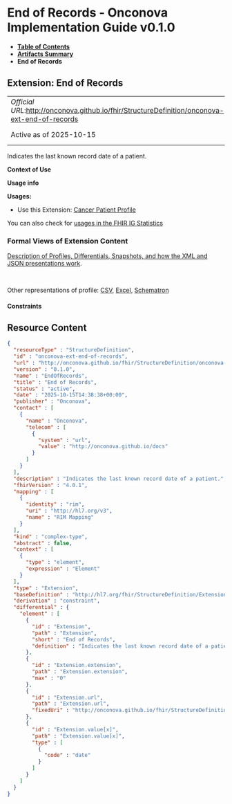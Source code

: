# End of Records - Onconova Implementation Guide v0.1.0

* [**Table of Contents**](toc.md)
* [**Artifacts Summary**](artifacts.md)
* **End of Records**

## Extension: End of Records 

| | |
| :--- | :--- |
| *Official URL*:http://onconova.github.io/fhir/StructureDefinition/onconova-ext-end-of-records | *Version*:0.1.0 |
| Active as of 2025-10-15 | *Computable Name*:EndOfRecords |

Indicates the last known record date of a patient.

**Context of Use**

**Usage info**

**Usages:**

* Use this Extension: [Cancer Patient Profile](StructureDefinition-onconova-cancer-patient.md)

You can also check for [usages in the FHIR IG Statistics](https://packages2.fhir.org/xig/onconova.fhir|current/StructureDefinition/onconova-ext-end-of-records)

### Formal Views of Extension Content

 [Description of Profiles, Differentials, Snapshots, and how the XML and JSON presentations work](http://build.fhir.org/ig/FHIR/ig-guidance/readingIgs.html#structure-definitions). 

 

Other representations of profile: [CSV](StructureDefinition-onconova-ext-end-of-records.csv), [Excel](StructureDefinition-onconova-ext-end-of-records.xlsx), [Schematron](StructureDefinition-onconova-ext-end-of-records.sch) 

#### Constraints



## Resource Content

```json
{
  "resourceType" : "StructureDefinition",
  "id" : "onconova-ext-end-of-records",
  "url" : "http://onconova.github.io/fhir/StructureDefinition/onconova-ext-end-of-records",
  "version" : "0.1.0",
  "name" : "EndOfRecords",
  "title" : "End of Records",
  "status" : "active",
  "date" : "2025-10-15T14:38:38+00:00",
  "publisher" : "Onconova",
  "contact" : [
    {
      "name" : "Onconova",
      "telecom" : [
        {
          "system" : "url",
          "value" : "http://onconova.github.io/docs"
        }
      ]
    }
  ],
  "description" : "Indicates the last known record date of a patient.",
  "fhirVersion" : "4.0.1",
  "mapping" : [
    {
      "identity" : "rim",
      "uri" : "http://hl7.org/v3",
      "name" : "RIM Mapping"
    }
  ],
  "kind" : "complex-type",
  "abstract" : false,
  "context" : [
    {
      "type" : "element",
      "expression" : "Element"
    }
  ],
  "type" : "Extension",
  "baseDefinition" : "http://hl7.org/fhir/StructureDefinition/Extension|4.0.1",
  "derivation" : "constraint",
  "differential" : {
    "element" : [
      {
        "id" : "Extension",
        "path" : "Extension",
        "short" : "End of Records",
        "definition" : "Indicates the last known record date of a patient."
      },
      {
        "id" : "Extension.extension",
        "path" : "Extension.extension",
        "max" : "0"
      },
      {
        "id" : "Extension.url",
        "path" : "Extension.url",
        "fixedUri" : "http://onconova.github.io/fhir/StructureDefinition/onconova-ext-end-of-records"
      },
      {
        "id" : "Extension.value[x]",
        "path" : "Extension.value[x]",
        "type" : [
          {
            "code" : "date"
          }
        ]
      }
    ]
  }
}

```
